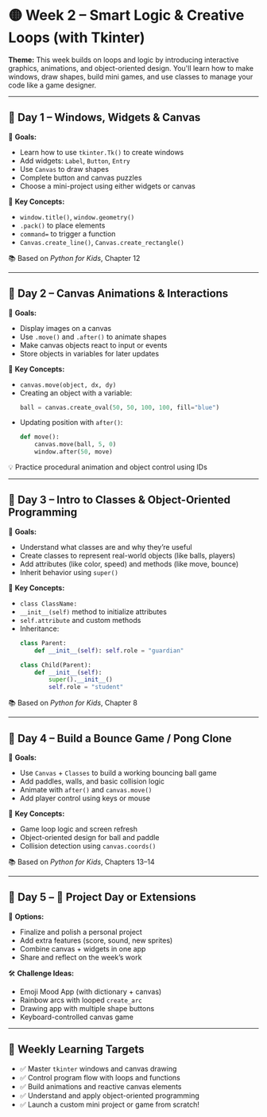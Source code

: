 # 🟡 Week 2 – Smart Logic & Creative Loops (with Tkinter)

**Theme:** This week builds on loops and logic by introducing interactive graphics, animations, and object-oriented design. You'll learn how to make windows, draw shapes, build mini games, and use classes to manage your code like a game designer.

---

## 📅 Day 1 – Windows, Widgets & Canvas

🎯 **Goals:**
- Learn how to use `tkinter.Tk()` to create windows
- Add widgets: `Label`, `Button`, `Entry`
- Use `Canvas` to draw shapes
- Complete button and canvas puzzles
- Choose a mini-project using either widgets or canvas

🧠 **Key Concepts:**
- `window.title()`, `window.geometry()`
- `.pack()` to place elements
- `command=` to trigger a function
- `Canvas.create_line()`, `Canvas.create_rectangle()`

📚 Based on *Python for Kids*, Chapter 12

---

## 📅 Day 2 – Canvas Animations & Interactions

🎯 **Goals:**
- Display images on a canvas
- Use `.move()` and `.after()` to animate shapes
- Make canvas objects react to input or events
- Store objects in variables for later updates

🧠 **Key Concepts:**
- `canvas.move(object, dx, dy)`
- Creating an object with a variable:
  ```python
  ball = canvas.create_oval(50, 50, 100, 100, fill="blue")
  ```
- Updating position with `after()`:
  ```python
  def move():
      canvas.move(ball, 5, 0)
      window.after(50, move)
  ```

💡 Practice procedural animation and object control using IDs

---

## 📅 Day 3 – Intro to Classes & Object-Oriented Programming

🎯 **Goals:**
- Understand what classes are and why they’re useful
- Create classes to represent real-world objects (like balls, players)
- Add attributes (like color, speed) and methods (like move, bounce)
- Inherit behavior using `super()`

🧠 **Key Concepts:**
- `class ClassName:`
- `__init__(self)` method to initialize attributes
- `self.attribute` and custom methods
- Inheritance:
  ```python
  class Parent:
      def __init__(self): self.role = "guardian"

  class Child(Parent):
      def __init__(self):
          super().__init__()
          self.role = "student"
  ```

📚 Based on *Python for Kids*, Chapter 8

---

## 📅 Day 4 – Build a Bounce Game / Pong Clone

🎯 **Goals:**
- Use `Canvas` + `Classes` to build a working bouncing ball game
- Add paddles, walls, and basic collision logic
- Animate with `after()` and `canvas.move()`
- Add player control using keys or mouse

🧠 **Key Concepts:**
- Game loop logic and screen refresh
- Object-oriented design for ball and paddle
- Collision detection using `canvas.coords()`

📚 Based on *Python for Kids*, Chapters 13–14

---

## 📅 Day 5 – 🎲 Project Day or Extensions

🎯 **Options:**
- Finalize and polish a personal project
- Add extra features (score, sound, new sprites)
- Combine canvas + widgets in one app
- Share and reflect on the week’s work

🛠️ **Challenge Ideas:**
- Emoji Mood App (with dictionary + canvas)
- Rainbow arcs with looped `create_arc`
- Drawing app with multiple shape buttons
- Keyboard-controlled canvas game

---

## 🧠 Weekly Learning Targets

- ✅ Master `tkinter` windows and canvas drawing
- ✅ Control program flow with loops and functions
- ✅ Build animations and reactive canvas elements
- ✅ Understand and apply object-oriented programming
- ✅ Launch a custom mini project or game from scratch!
